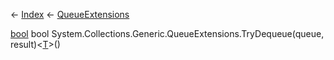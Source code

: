 ← [Index](Api-Index) ← [QueueExtensions](System.Collections.Generic.QueueExtensions)

[bool](System.Boolean) bool System.Collections.Generic.QueueExtensions.TryDequeue<T>(queue, result)<[T]()>()